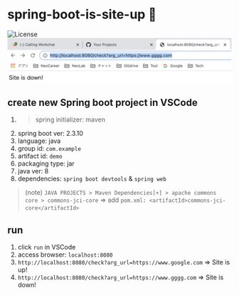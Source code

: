 # spring-boot-is-site-up 🐳

![License](https://img.shields.io/github/license/tquangdo/spring-boot-is-site-up?color=f05340)
![demo](screenshot/demo.png)

## create new Spring boot project in VSCode

1. >spring initializer: maven
2. spring boot ver: 2.3.10
3. language: java
4. group id: `com.example`
5. artifact id: `demo`
6. packaging type: jar
7. java ver: 8
8. dependencies: `spring boot devtools` & `spring web`
>(note) `JAVA PROJECTS > Maven Dependencies[+] > apache commons core > commons-jci-core`
=> add `pom.xml: <artifactId>commons-jci-core</artifactId>`

## run
1. click `run` in VSCode
2. access browser: `localhost:8080`
3. `http://localhost:8080/check?arg_url=https://www.google.com` => Site is up!
4. `http://localhost:8080/check?arg_url=https://www.gggg.com` => Site is down!

